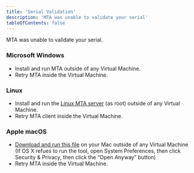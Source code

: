 ```yaml
---
title: 'Serial Validation'
description: 'MTA was unable to validate your serial'
tableOfContents: false
---
```


MTA was unable to validate your serial.

### Microsoft Windows
- Install and run MTA outside of any Virtual Machine.
- Retry MTA inside the Virtual Machine.

### Linux
- Install and run the [Linux MTA server](https://wiki.multitheftauto.com/wiki/Installing_and_Running_MTASA_Server_on_GNU_Linux) (as root) outside of any Virtual Machine.
- Retry MTA client inside the Virtual Machine.

### Apple macOS

- [Download and run this file](https://nightly.multitheftauto.com/files/osx/OSXMTATool.zip) on your Mac outside of any Virtual Machine  
    (If OS X refues to run the tool, open System Preferences, then click Security & Privacy, then click the “Open Anyway” button)
- Retry MTA inside the Virtual Machine.
